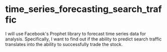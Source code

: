 # time_series_forecasting_search_traffic
I will use Facebook's Prophet library to forecast time series data for analysis. Specifically, I want to find out if the ability to predict search traffic translates into the ability to successfully trade the stock.
